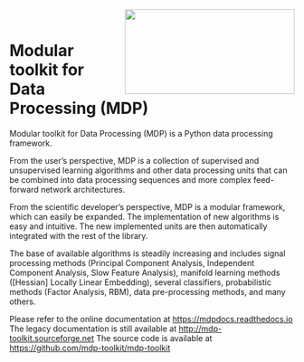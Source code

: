 <div align="center">
  <img align="right" width="300" height="150" src="https://mdp-toolkit.github.io/_images/logo_animation.gif"><br>
</div>

# Modular toolkit for Data Processing (MDP)

Modular toolkit for Data Processing (MDP) is a Python data processing framework.

From the user’s perspective, MDP is a collection of supervised and unsupervised learning algorithms and other data processing units that can be combined into data processing sequences and more complex feed-forward network architectures.

From the scientific developer’s perspective, MDP is a modular framework, which can easily be expanded. The implementation of new algorithms is easy and intuitive. The new implemented units are then automatically integrated with the rest of the library.

The base of available algorithms is steadily increasing and includes signal processing methods (Principal Component Analysis, Independent Component Analysis, Slow Feature Analysis), manifold learning methods ([Hessian] Locally Linear Embedding), several classifiers, probabilistic methods (Factor Analysis, RBM), data pre-processing methods, and many others.

Please refer to the online documentation at https://mdpdocs.readthedocs.io
The legacy documentation is still available at http://mdp-toolkit.sourceforge.net
The source code is available at https://github.com/mdp-toolkit/mdp-toolkit
